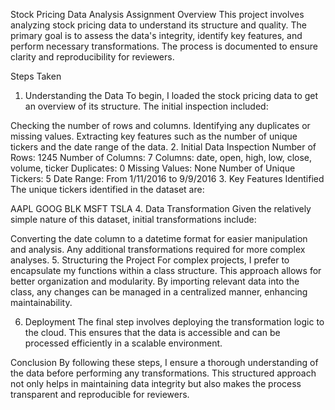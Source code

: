Stock Pricing Data Analysis
Assignment Overview
This project involves analyzing stock pricing data to understand its structure and quality. The primary goal is to assess the data's integrity, identify key features, and perform necessary transformations. The process is documented to ensure clarity and reproducibility for reviewers.

Steps Taken
1. Understanding the Data
To begin, I loaded the stock pricing data to get an overview of its structure. The initial inspection included:

Checking the number of rows and columns.
Identifying any duplicates or missing values.
Extracting key features such as the number of unique tickers and the date range of the data.
2. Initial Data Inspection
Number of Rows: 1245
Number of Columns: 7
Columns: date, open, high, low, close, volume, ticker
Duplicates: 0
Missing Values: None
Number of Unique Tickers: 5
Date Range: From 1/11/2016 to 9/9/2016
3. Key Features Identified
The unique tickers identified in the dataset are:

AAPL
GOOG
BLK
MSFT
TSLA
4. Data Transformation
Given the relatively simple nature of this dataset, initial transformations include:

Converting the date column to a datetime format for easier manipulation and analysis.
Any additional transformations required for more complex analyses.
5. Structuring the Project
For complex projects, I prefer to encapsulate my functions within a class structure. This approach allows for better organization and modularity. By importing relevant data into the class, any changes can be managed in a centralized manner, enhancing maintainability.

6. Deployment
The final step involves deploying the transformation logic to the cloud. This ensures that the data is accessible and can be processed efficiently in a scalable environment.

Conclusion
By following these steps, I ensure a thorough understanding of the data before performing any transformations. This structured approach not only helps in maintaining data integrity but also makes the process transparent and reproducible for reviewers.
